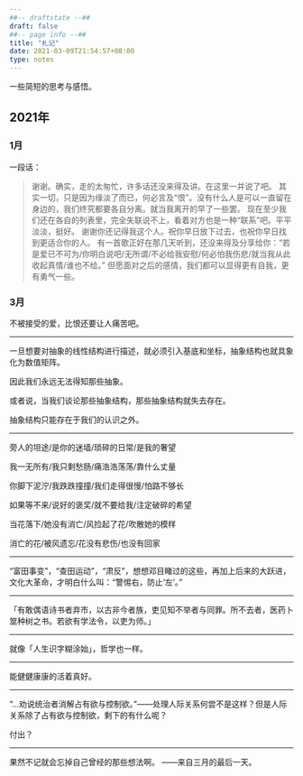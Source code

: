```yaml
---
##-- draftstate --##
draft: false
##-- page info --##
title: "札记"
date: 2021-03-09T21:54:57+08:00
type: notes
---
```


一些简短的思考与感悟。

<!--more-->

## 2021年

### 1月

一段话：

> 谢谢。确实，走的太匆忙，许多话还没来得及讲。在这里一并说了吧。
> 其实一切，只是因为缘淡了而已，何必言及“恨”。没有什么人是可以一直留在身边的，我们终究都要各自分离。就当我离开的早了一些罢。
> 现在至少我们还在各自的列表里，完全失联说不上，看着对方也是一种“联系”吧。平平淡淡，挺好。
> 谢谢你还记得我这个人。祝你早日放下过去，也祝你早日找到更适合你的人。
> 有一首歌正好在那几天听到，还没来得及分享给你：“若是爱已不可为/你明白说吧/无所谓/不必给我安慰/何必怕我伤悲/就当我从此收起真情/谁也不给。”
> 但愿面对之后的感情，我们都可以显得更有自我，更有勇气一些。


### 3月

不被接受的爱，比恨还要让人痛苦吧。

---

一旦想要对抽象的线性结构进行描述，就必须引入基底和坐标，抽象结构也就具象化为数值矩阵。

因此我们永远无法得知那些抽象。

或者说，当我们谈论那些抽象结构，那些抽象结构就失去存在。

抽象结构只能存在于我们的认识之外。

---

旁人的坦途/是你的迷墙/琐碎的日常/是我的奢望

我一无所有/我只剩愁肠/痛浩浩荡荡/靠什么丈量

你脚下泥泞/我跌跌撞撞/我们走得很慢/怕路不够长

如果等不来/说好的褒奖/就不要给我/注定破碎的希望

当花落下/她没有消亡/风捡起了花/吹散她的模样

消亡的花/被风遗忘/花没有悲伤/也没有回家

---

“富田事变”，“查田运动”，“肃反”，想想邓目睹过的这些，再加上后来的大跃进，文化大革命，才明白什么叫：“警惕右，防止‘左’。”

---

「有敢偶语诗书者弃市，以古非今者族，吏见知不举者与同罪。所不去者，医药卜筮种树之书。若欲有学法令，以吏为师。」

---

就像「人生识字糊涂始」，哲学也一样。

---

能健健康康的活着真好。

---

“...劝说统治者消解占有欲与控制欲。”——处理人际关系何尝不是这样？但是人际关系除了占有欲与控制欲，剩下的有什么呢？

付出？

---

果然不记就会忘掉自己曾经的那些想法啊。 ——来自三月的最后一天。



